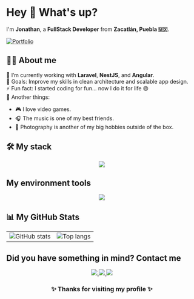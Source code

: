 <h1 align="left">Hey 👋 What's up?</h1>

<p align="left">I'm <strong>Jonathan</strong>, a <strong>FullStack Developer</strong> from <strong>Zacatlán, Puebla 🇲🇽</strong>.</p>
<p align="left">
  <a href="https://imjhondev.netlify.app" target="_blank">
    <img src="https://img.shields.io/badge/Visit_my_portfolio_;)-00C853?style=for-the-badge" alt="Portfolio" />
  </a>
</p>

<h2 align="left">👨‍💻 About me</h2>

<p align="left">
🌱 I’m currently working with <strong>Laravel</strong>, <strong>NestJS</strong>, and <strong>Angular</strong>.<br>
🎯 Goals: Improve my skills in clean architecture and scalable app design.<br>
⚡ Fun fact: I started coding for fun... now I do it for life 😄 </br>
🎲 Another things:
    <ul>
        <li>🎮 I love video games. </li>
        <li>🎧 The music is one of my best friends.</li>
        <li>📸 Photography is another of my big hobbies outside of the box.</li>
    </ul>
</p>



<h2 align="left">🛠️ My stack</h2>
<p align="center">
    <img src="https://skillicons.dev/icons?i=angular,javascript,typescript,git,html,css,bootstrap,cs,docker,nestjs,laravel,tailwind,nodejs,mysql,java,php&perline=10" />
</p>


## My environment tools
<p align="center">
  <a href="https://skillicons.dev">
    <img src="https://skillicons.dev/icons?i=vscode,postman,windows,github,notion" />
  </a>
</p>

<h2 align="left">📊 My GitHub Stats</h2>

<table align="center">
  <tr>
    <td>
      <img src="https://github-readme-stats.vercel.app/api?username=JhonCODEOWO&theme=chartreuse-dark&hide_border=true&count_private=true" alt="GitHub stats" />
    </td>
    <td>
      <img src="https://github-readme-stats.vercel.app/api/top-langs/?username=JhonCODEOWO&layout=compact&theme=chartreuse-dark&hide_border=true" alt="Top langs" />
    </td>
  </tr>
</table>



## Did you have something in mind? Contact me

<p align="center">
  <a href="mailto:jonathanjuarezvalera@gmail.com">
    <img src="https://img.shields.io/badge/Email-Me-red?style=flat-square&logo=gmail&logoColor=white" />
  </a>
  <a href="https://www.linkedin.com/in/tuusuario/">
    <img src="https://img.shields.io/badge/LinkedIn-Connect-blue?style=flat-square&logo=linkedin&logoColor=white" />
  </a>
  <a href="https://github.com/JhonCODEOWO">
    <img src="https://img.shields.io/badge/GitHub-Follow-black?style=flat-square&logo=github&logoColor=white" />
  </a>
</p>

<h3 align="center">✨ Thanks for visiting my profile ✨</h3>
